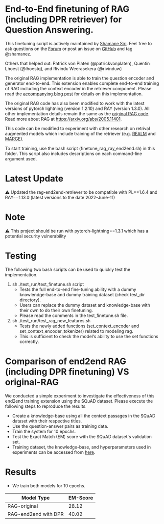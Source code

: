 # End-to-End finetuning of RAG (including DPR retriever) for Question Answering.

This finetuning script is actively maintained by [Shamane Siri](https://github.com/shamanez). Feel free to ask questions on the [Forum](https://discuss.hf-mirror.com/) or post an issue on [GitHub](https://github.com/huggingface/transformers/issues/new/choose) and tag @shamanez.

Others that helped out: Patrick von Platen (@patrickvonplaten), Quentin Lhoest (@lhoestq), and Rivindu Weerasekera (@rivinduw)

The original RAG implementation is able to train the question encoder and generator end-to-end.
This extension enables complete end-to-end training of RAG including the context encoder in the retriever component.
Please read the [accompanying blog post](https://shamanesiri.medium.com/how-to-finetune-the-entire-rag-architecture-including-dpr-retriever-4b4385322552) for details on this implementation.

The original RAG code has also been modified to work with the latest versions of pytorch lightning (version 1.2.10) and RAY (version 1.3.0). All other implementation details remain the same as the [original RAG code](https://github.com/huggingface/transformers/tree/main/examples/research_projects/rag).
Read more about RAG  at https://arxiv.org/abs/2005.11401.

This code can be modified to experiment with other research on retrival augmented models which include training of the retriever (e.g. [REALM](https://arxiv.org/abs/2002.08909) and [MARGE](https://arxiv.org/abs/2006.15020)).

To start training, use the bash script (finetune_rag_ray_end2end.sh) in this folder. This script also includes descriptions on each command-line argument used.

# Latest Update

⚠️ Updated the rag-end2end-retriever to be compatible with PL==1.6.4 and RAY==1.13.0 (latest versions to the date 2022-June-11)

# Note

⚠️ This project should be run with pytorch-lightning==1.3.1 which has a potential security vulnerability

# Testing

The following two bash scripts can be used to quickly test the implementation.
1. sh ./test_run/test_finetune.sh script
    - Tests the full end-to-end fine-tuning ability with a dummy knowlendge-base and dummy training dataset (check test_dir directory).
    - Users can replace the dummy dataset and knowledge-base with their own to do their own finetuning.
    - Please read the comments in the test_finetune.sh file.
2. sh ./test_run/test_rag_new_features.sh
    - Tests the newly added functions (set_context_encoder and set_context_encoder_tokenizer) related to modeling rag.
    - This is sufficient to check the model's ability to use the set functions correctly.



# Comparison of end2end RAG (including DPR finetuning)  VS original-RAG

We conducted a simple experiment to investigate the effectiveness of this end2end training extension using the SQuAD dataset. Please execute the following steps to reproduce the results.

-   Create a knowledge-base using all the context passages in the SQuAD dataset with their respective titles.
-   Use the question-answer pairs as training data.
-   Train the system for 10 epochs.
-   Test the Exact Match (EM) score with the SQuAD dataset's validation set.
-   Training dataset, the knowledge-base, and hyperparameters used in experiments can be accessed from [here](https://drive.google.com/drive/folders/1qyzV-PaEARWvaU_jjpnU_NUS3U_dSjtG?usp=sharing).

# Results

- We train both models for 10 epochs.

| Model Type          | EM-Score|
| --------------------| --------|
| RAG-original        | 28.12   |
| RAG-end2end with DPR| 40.02   |
